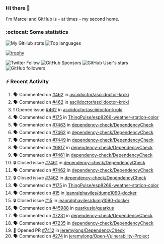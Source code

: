 ### Hi there 👋

I'm Marcel and GitHub is - at times - my second home.

<!--
**marcelstoer/marcelstoer** is a ✨ _special_ ✨ repository because its `README.md` (this file) appears on your GitHub profile.

Here are some ideas to get you started:

- 🔭 I’m currently working on ...
- 🌱 I’m currently learning ...
- 👯 I’m looking to collaborate on ...
- 🤔 I’m looking for help with ...
- 💬 Ask me about ...
- 📫 How to reach me: ...
- 😄 Pronouns: ...
- ⚡ Fun fact: ...
-->

### :octocat: Some statistics

<!-- https://github.com/anuraghazra/github-readme-stats -->

![My GitHub stats](https://github-readme-stats.vercel.app/api?username=marcelstoer&count_private=true&show_icons=true&hide_title=true)
![Top languages](https://github-readme-stats.vercel.app/api/top-langs/?username=marcelstoer&layout=compact&count_private=true&show_icons=true&hide_title=true&langs_count=10)

[![trophy](https://github-profile-trophy.vercel.app/?username=marcelstoer)](https://github.com/marcelstoer)

![Twitter Follow](https://img.shields.io/twitter/follow/frightanic?style=social)
![GitHub Sponsors](https://img.shields.io/github/sponsors/marcelstoer?style=social)
![GitHub User's stars](https://img.shields.io/github/stars/marcelstoer?style=social)
![GitHub followers](https://img.shields.io/github/followers/marcelstoer?style=social)

### :zap: Recent Activity

<!--START_SECTION:activity-->
1. 🗣 Commented on [#462](https://github.com/asciidoctor/asciidoctor-kroki/issues/462#issuecomment-2682178070) in [asciidoctor/asciidoctor-kroki](https://github.com/asciidoctor/asciidoctor-kroki)
2. 🗣 Commented on [#462](https://github.com/asciidoctor/asciidoctor-kroki/issues/462#issuecomment-2682120357) in [asciidoctor/asciidoctor-kroki](https://github.com/asciidoctor/asciidoctor-kroki)
3. ❗ Opened issue [#462](https://github.com/asciidoctor/asciidoctor-kroki/issues/462) in [asciidoctor/asciidoctor-kroki](https://github.com/asciidoctor/asciidoctor-kroki)
4. 🗣 Commented on [#175](https://github.com/ThingPulse/esp8266-weather-station-color/issues/175#issuecomment-2680800009) in [ThingPulse/esp8266-weather-station-color](https://github.com/ThingPulse/esp8266-weather-station-color)
5. 🗣 Commented on [#7463](https://github.com/dependency-check/DependencyCheck/issues/7463#issuecomment-2678751041) in [dependency-check/DependencyCheck](https://github.com/dependency-check/DependencyCheck)
6. 🗣 Commented on [#7462](https://github.com/dependency-check/DependencyCheck/issues/7462#issuecomment-2678342129) in [dependency-check/DependencyCheck](https://github.com/dependency-check/DependencyCheck)
7. 🗣 Commented on [#7449](https://github.com/dependency-check/DependencyCheck/issues/7449#issuecomment-2678245032) in [dependency-check/DependencyCheck](https://github.com/dependency-check/DependencyCheck)
8. 🗣 Commented on [#6817](https://github.com/dependency-check/DependencyCheck/issues/6817#issuecomment-2677993851) in [dependency-check/DependencyCheck](https://github.com/dependency-check/DependencyCheck)
9. 🗣 Commented on [#7461](https://github.com/dependency-check/DependencyCheck/issues/7461#issuecomment-2677982508) in [dependency-check/DependencyCheck](https://github.com/dependency-check/DependencyCheck)
10. 🔒 Closed issue [#7461](https://github.com/dependency-check/DependencyCheck/issues/7461) in [dependency-check/DependencyCheck](https://github.com/dependency-check/DependencyCheck)
11. 🗣 Commented on [#7462](https://github.com/dependency-check/DependencyCheck/issues/7462#issuecomment-2677982031) in [dependency-check/DependencyCheck](https://github.com/dependency-check/DependencyCheck)
12. 🔒 Closed issue [#7462](https://github.com/dependency-check/DependencyCheck/issues/7462) in [dependency-check/DependencyCheck](https://github.com/dependency-check/DependencyCheck)
13. 🗣 Commented on [#175](https://github.com/ThingPulse/esp8266-weather-station-color/issues/175#issuecomment-2677579439) in [ThingPulse/esp8266-weather-station-color](https://github.com/ThingPulse/esp8266-weather-station-color)
14. 🗣 Commented on [#15](https://github.com/jeanralphaviles/dump1090-docker/issues/15#issuecomment-2676961265) in [jeanralphaviles/dump1090-docker](https://github.com/jeanralphaviles/dump1090-docker)
15. 🔒 Closed issue [#15](https://github.com/jeanralphaviles/dump1090-docker/issues/15) in [jeanralphaviles/dump1090-docker](https://github.com/jeanralphaviles/dump1090-docker)
16. 🗣 Commented on [#45988](https://github.com/quarkusio/quarkus/pull/45988#issuecomment-2668311946) in [quarkusio/quarkus](https://github.com/quarkusio/quarkus)
17. 🗣 Commented on [#7231](https://github.com/dependency-check/DependencyCheck/issues/7231#issuecomment-2663419084) in [dependency-check/DependencyCheck](https://github.com/dependency-check/DependencyCheck)
18. 🗣 Commented on [#7235](https://github.com/dependency-check/DependencyCheck/issues/7235#issuecomment-2663272437) in [dependency-check/DependencyCheck](https://github.com/dependency-check/DependencyCheck)
19. 💪 Opened PR [#7412](https://github.com/jeremylong/DependencyCheck/pull/7412) in [jeremylong/DependencyCheck](https://github.com/jeremylong/DependencyCheck)
20. 🗣 Commented on [#274](https://github.com/jeremylong/Open-Vulnerability-Project/pull/274#issuecomment-2661531284) in [jeremylong/Open-Vulnerability-Project](https://github.com/jeremylong/Open-Vulnerability-Project)
<!--END_SECTION:activity-->

